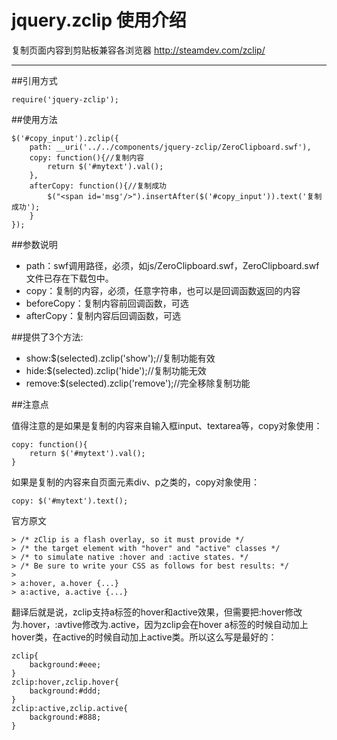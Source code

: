 # jquery.zclip 使用介绍

复制页面内容到剪贴板兼容各浏览器 http://steamdev.com/zclip/


----------


##引用方式

	require('jquery-zclip');

##使用方法

	$('#copy_input').zclip({ 
        path: __uri('../../components/jquery-zclip/ZeroClipboard.swf'), 
        copy: function(){//复制内容 
            return $('#mytext').val(); 
        }, 
        afterCopy: function(){//复制成功 
            $("<span id='msg'/>").insertAfter($('#copy_input')).text('复制成功'); 
        } 
    }); 

##参数说明
- path：swf调用路径，必须，如js/ZeroClipboard.swf，ZeroClipboard.swf文件已存在下载包中。
- copy：复制的内容，必须，任意字符串，也可以是回调函数返回的内容
- beforeCopy：复制内容前回调函数，可选
- afterCopy：复制内容后回调函数，可选


##提供了3个方法:
- show:$(selected).zclip('show');//复制功能有效
- hide:$(selected).zclip('hide');//复制功能无效
- remove:$(selected).zclip('remove');//完全移除复制功能


##注意点



值得注意的是如果是复制的内容来自输入框input、textarea等，copy对象使用：

	copy: function(){ 
	    return $('#mytext').val(); 
	} 

如果是复制的内容来自页面元素div、p之类的，copy对象使用：

	copy: $('#mytext').text();


官方原文
    
	> /* zClip is a flash overlay, so it must provide */
	> /* the target element with "hover" and "active" classes */
	> /* to simulate native :hover and :active states. */
	> /* Be sure to write your CSS as follows for best results: */
	> 
	> a:hover, a.hover {...}
	> a:active, a.active {...}

翻译后就是说，zclip支持a标签的hover和active效果，但需要把:hover修改为.hover，:avtive修改为.active，因为zclip会在hover a标签的时候自动加上hover类，在active的时候自动加上active类。所以这么写是最好的：


	zclip{
		background:#eee;
	}
	zclip:hover,zclip.hover{
		background:#ddd;
	}
	zclip:active,zclip.active{
		background:#888;
	}













